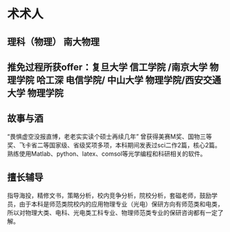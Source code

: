 # 术术人

## 理科（物理） 南大物理

## 推免过程所获offer：复旦大学 信工学院 /南京大学 物理学院  哈工深 电信学院/ 中山大学 物理学院/西安交通大学 物理学院

## 故事与酒
“畏惧虚空没报直博，老老实实读个硕士再续几年”
曾获得美赛M奖、国物三等奖、飞卡省二等国家级、省级奖项多项，本科期间发表过sci二作2篇，核心2篇。熟练使用Matlab、python、latex、comsol等光学编程和科研相关的软件。

## 擅长辅导
指导海投，精修文书，策略分析，校内竞争分析，院校分析，套磁老师，鼓励学员，由于本科是师范类院校内的应用物理专业（光电）保研方向有师范类和电类，所以对物理大类、电科、光电类工科专业、物理师范类专业的保研咨询都有一定了解。
